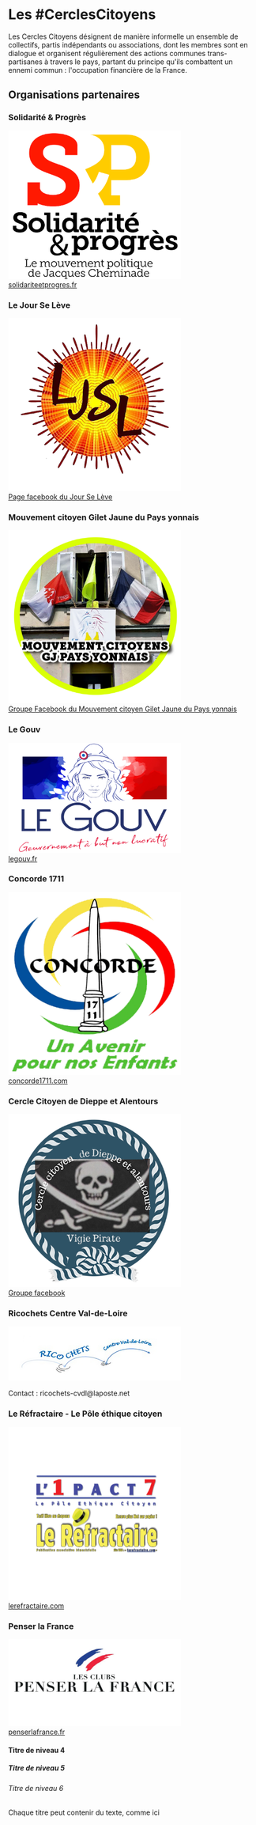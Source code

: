 <!DOCTYPE html>
<html>
<head>
<title> Les Cercles Citoyens </title>
<meta charset="UTF-8">
<link rel='stylesheet' href=/style.css />
</head>
<body>
<h1> Les #CerclesCitoyens </h1>
<p> Les Cercles Citoyens désignent de manière informelle un ensemble de collectifs, partis indépendants ou associations, dont les membres sont en dialogue et organisent régulièrement des actions communes trans-partisanes à travers le pays, partant du principe qu'ils combattent un ennemi commun : l'occupation financière de la France. </p>
	<h2> Organisations partenaires </h2>
		<h3> Solidarité & Progrès </h3>
			<a href= https://solidariteetprogres.fr><img src= images/logosetp.jpg width="350" height="300" alt= "Logo de Solidarité et Progrès"> </a> <br>
			<a href= https://solidariteetprogres.fr> solidariteetprogres.fr </a>
		<h3> Le Jour Se Lève </h3>
			<a href= https://www.facebook.com/JourSeLeve><img src= images/logoljsl.png width="350" height="350" alt= "Logo de Le Jour Se Lève"> </a> <br>
			<a href= https://www.facebook.com/JourSeLeve> Page facebook du Jour Se Lève </a>
		<h3> Mouvement citoyen Gilet Jaune du Pays yonnais </h3>
			<a href= https://www.facebook.com/groups/2451735455089568><img src= images/logopaysyonnais.png width="350" height="350" alt= "logo Mouvement citoyen Gilet Jaune du Pays yonnais"></a> <br>
			<a href= https://www.facebook.com/groups/2451735455089568> Groupe Facebook du Mouvement citoyen Gilet Jaune du Pays yonnais </a>
		<h3> Le Gouv </h3>
			<a href= https://legouv.fr><img src= images/logolegouv.jpg width="350" height="223" alt= "logo du Gouv"></a> <br>
			<a href= https://legouv.fr>legouv.fr </a>
		<h3> Concorde 1711 </h3>
			<a href= http://concorde1711.com><img src= images/logoconcorde.png width="350" height="370" alt= "logo de Concorde 1711"></a> <br>
			<a href= http://concorde1711.com>concorde1711.com </a>
		<h3> Cercle Citoyen de Dieppe et Alentours </h3>
			<a href= https://www.facebook.com/VIGIE-Pirate-Cercle-Citoyen-de-Dieppe-et-Alentours-101070568768146><img src= images/logocerclecitoyendieppe.png width="350" height="350" alt= "logo du Cercle citoyen de Dieppe et Alentours"></a> <br>
			<a href= https://www.facebook.com/VIGIE-Pirate-Cercle-Citoyen-de-Dieppe-et-Alentours-101070568768146>Groupe facebook </a>
		<h3> Ricochets Centre Val-de-Loire </h3>
			<img src= images/logoricochets.jpg width="350" height="110" alt= "logo de Ricochets Centre Val-de-Loire"><br>
			<p>Contact : ricochets-cvdl@laposte.net </p>
		<h3> Le Réfractaire - Le Pôle éthique citoyen </h3>
			<a href= https://lerefractaire.com><img src= images/refractaire.png width="350" height="350" alt= "logo du Réfractaire et de l'1mpact7"></a> <br>
			<a href= https://lerefractaire.com>lerefractaire.com </a>
		<h3> Penser la France </h3>
			<a href= https://penserlafrance.fr><img src= images/logopenserlafrance.jpg width="350" height="176" alt= "Logo de Penser la France"> </a> <br>
			<a href= https://penserlafrance.fr> penserlafrance.fr </a>
<h4> Titre de niveau 4 </h4>
<h5> Titre de niveau 5 </h5>
<h6> Titre de niveau 6 </h6>
<p> Chaque titre peut contenir du texte, comme ici </p> 
</body> 
</html>
